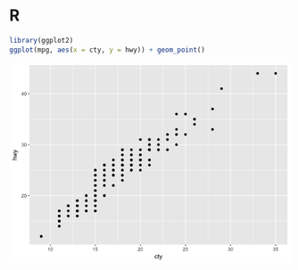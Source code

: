 R
================

``` r
library(ggplot2)
ggplot(mpg, aes(x = cty, y = hwy)) + geom_point()
```

![](index_files/figure-markdown_github-ascii_identifiers/unnamed-chunk-1-1.png)
